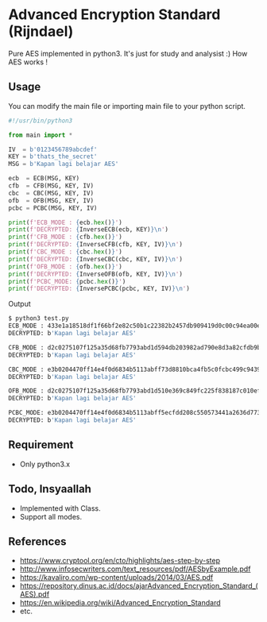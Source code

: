 # Advanced Encryption Standard (Rijndael)

Pure AES implemented in python3. It's just for study and analysist :) How AES works !

## Usage

You can modify the main file or importing main file to your python script.

```py
#!/usr/bin/python3

from main import *

IV  = b'0123456789abcdef'
KEY = b'thats_the_secret'
MSG = b'Kapan lagi belajar AES'

ecb  = ECB(MSG, KEY)
cfb  = CFB(MSG, KEY, IV)
cbc  = CBC(MSG, KEY, IV)
ofb  = OFB(MSG, KEY, IV)
pcbc = PCBC(MSG, KEY, IV)

print(f'ECB_MODE : {ecb.hex()}')
print(f'DECRYPTED: {InverseECB(ecb, KEY)}\n')
print(f'CFB_MODE : {cfb.hex()}')
print(f'DECRYPTED: {InverseCFB(cfb, KEY, IV)}\n')
print(f'CBC_MODE : {cbc.hex()}')
print(f'DECRYPTED: {InverseCBC(cbc, KEY, IV)}\n')
print(f'OFB_MODE : {ofb.hex()}')
print(f'DECRYPTED: {InverseOFB(ofb, KEY, IV)}\n')
print(f'PCBC_MODE: {pcbc.hex()}')
print(f'DECRYPTED: {InversePCBC(pcbc, KEY, IV)}\n')
```

Output

```sh
$ python3 test.py 
ECB_MODE : 433e1a18518df1f66bf2e82c50b1c22382b2457db909419d0c00c94ea00e2f42
DECRYPTED: b'Kapan lagi belajar AES'

CFB_MODE : d2c0275107f125a35d68fb7793abd1d594db203982ad790e8d3a82cfdb9bdd18
DECRYPTED: b'Kapan lagi belajar AES'

CBC_MODE : e3b0204470ff14e4f0d6834b5113abff73d8810bca4fb5c0fcbc499c9439e1d4
DECRYPTED: b'Kapan lagi belajar AES'

OFB_MODE : d2c0275107f125a35d68fb7793abd1d510e369c849fc225f838187c010ef620f
DECRYPTED: b'Kapan lagi belajar AES'

PCBC_MODE: e3b0204470ff14e4f0d6834b5113abff5ecfdd208c550573441a2636d7739bb7
DECRYPTED: b'Kapan lagi belajar AES'
```

## Requirement

- Only python3.x

## Todo, Insyaallah

- Implemented with Class.
- Support all modes.

## References

- https://www.cryptool.org/en/cto/highlights/aes-step-by-step
- http://www.infosecwriters.com/text_resources/pdf/AESbyExample.pdf
- https://kavaliro.com/wp-content/uploads/2014/03/AES.pdf
- https://repository.dinus.ac.id/docs/ajarAdvanced_Encryption_Standard_(AES).pdf
- https://en.wikipedia.org/wiki/Advanced_Encryption_Standard
- etc.
